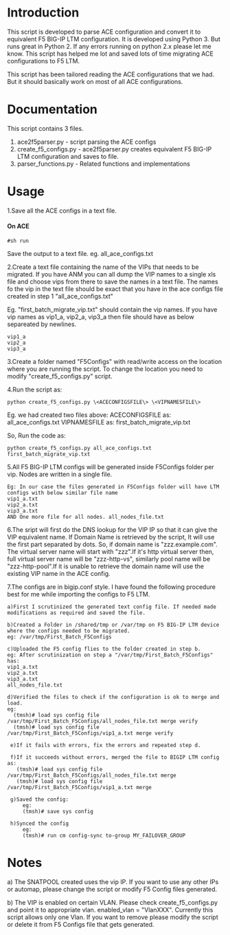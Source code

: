# Introduction

This script is developed to parse ACE configuration and convert it to equivalent F5 BIG-IP LTM configuration.
It is developed using Python 3. But runs great in Python 2. If any errors running on python 2.x please let me know. 
This script has helped me lot and saved lots of time migrating ACE configurations to F5 LTM.

This script has been tailored reading the ACE configurations that we had. But it should basically work on most of all ACE configurations.

# Documentation

This script contains 3 files.

1. ace2f5parser.py - script parsing the ACE configs
2. create_f5_configs.py - ace2f5parser.py creates equivalent F5 BIG-IP LTM configuration and saves to file.
3. parser_functions.py - Related functions and implementations

# Usage

1.Save all the ACE configs in a text file. 

#### On ACE
```
#sh run
```
Save the output to a text file. eg. all_ace_configs.txt

2.Create a text file containing the name of the VIPs that needs to be migrated. If you have ANM you can all dump the VIP names to a single xls file and choose vips from there to save the names in a text file. The names fo the vip in the text file should be exact that you have in the ace configs file created in step 1 "all_ace_configs.txt"

Eg. "first_batch_migrate_vip.txt" should contain the vip names. If you have vip names as vip1_a, vip2_a, vip3_a then file should have as below separeated by newlines.
```
vip1_a
vip2_a
vip3_a  
```

3.Create a folder named "F5Configs" with read/write access on the location where you are running the script. To change the location you need to modify "create_f5_configs.py" script.

4.Run the script as:
```
python create_f5_configs.py \<ACECONFIGSFILE\> \<VIPNAMESFILE\>
```
Eg.
we had created two files above:
ACECONFIGSFILE as: all_ace_configs.txt
VIPNAMESFILE as: first_batch_migrate_vip.txt

So, Run the code as:
```
python create_f5_configs.py all_ace_configs.txt first_batch_migrate_vip.txt
```
5.All F5 BIG-IP LTM configs will be generated inside F5Configs folder per vip. Nodes are written in a single file.
```
Eg: In our case the files generated in F5Configs folder will have LTM configs with below similar file name 
vip1_a.txt 
vip2_a.txt 
vip3_a.txt
AND One more file for all nodes. all_nodes_file.txt
```
6.The sript will first do the DNS lookup for the VIP IP so that it can give the VIP equivalent name. If Domain Name is retrieved by the script, It will use the first part separated by dots. So, if domain name is "zzz.example.com". The virtual server name will start with "zzz".If it's http virtual server then, full virtual server name will be "zzz-http-vs", similarly pool name will be "zzz-http-pool".If it is unable to retrieve the domain name will use the existing VIP name in the ACE config.


7.The configs are in bigip.conf style. I have found the following procedure best for me while importing the configs to F5 LTM.
```
a)First I scrutinized the generated text config file. If needed made modifications as required and saved the file. 

b)Created a Folder in /shared/tmp or /var/tmp on F5 BIG-IP LTM device where the configs needed to be migrated.
eg: /var/tmp/First_Batch_F5Configs

c)Uploaded the F5 config flies to the folder created in step b.
eg: After scrutinization on step a "/var/tmp/First_Batch_F5Configs" has:
vip1_a.txt 
vip2_a.txt 
vip3_a.txt
all_nodes_file.txt

d)Verified the files to check if the configuration is ok to merge and load.
eg:
  (tmsh)# load sys config file /var/tmp/First_Batch_F5Configs/all_nodes_file.txt merge verify
  (tmsh)# load sys config file /var/tmp/First_Batch_F5Configs/vip1_a.txt merge verify
   
 e)If it fails with errors, fix the errors and repeated step d.
 
 f)If it succeeds without errors, merged the file to BIGIP LTM config as:
   (tmsh)# load sys config file /var/tmp/First_Batch_F5Configs/all_nodes_file.txt merge
   (tmsh)# load sys config file /var/tmp/First_Batch_F5Configs/vip1_a.txt merge
   
 g)Saved the config:
     eg:
     (tmsh)# save sys config
     
 h)Synced the config
     eg:
     (tmsh)# run cm config-sync to-group MY_FAILOVER_GROUP 
 ```
 # Notes
 
 a) The SNATPOOL created uses the vip IP. If you want to use any other IPs or automap, please change the script or modify F5 Config   files generated.
 
 b) The VIP is enabled on certain VLAN. Please check create_f5_configs.py and point it to appropriate vlan. enabled_vlan = "VlanXXX". Currently this script allows only one Vlan. If you want to remove please modify the script or delete it from F5 Configs file that gets generated.
 
